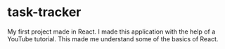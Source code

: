 # task-tracker

My first project made in React. I made this application with the help of a YouTube tutorial. This made me understand some of the basics of React.
